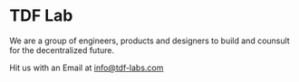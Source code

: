 # TDF Lab

We are a group of engineers, products and designers to build and counsult for the decentralized future. 

Hit us with an Email at info@tdf-labs.com

